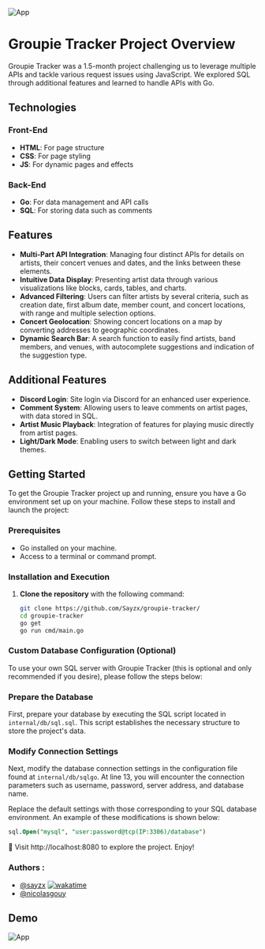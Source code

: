 

![App](https://media.discordapp.net/attachments/1012749489402023956/1221826582797226154/Sans_titre-3.png?ex=6613fdad&is=660188ad&hm=6360f9c6dafbeb80b4772fe8c398c8ac044af0770935e3eeda58e6cbcb6400e0&=&format=webp&quality=lossless&width=1440&height=240)
# Groupie Tracker Project Overview

Groupie Tracker was a 1.5-month project challenging us to leverage multiple APIs and tackle various request issues using JavaScript. We explored SQL through additional features and learned to handle APIs with Go.

## Technologies

### Front-End

- **HTML**: For page structure
- **CSS**: For page styling
- **JS**: For dynamic pages and effects

### Back-End

- **Go**: For data management and API calls
- **SQL**: For storing data such as comments

## Features

- **Multi-Part API Integration**: Managing four distinct APIs for details on artists, their concert venues and dates, and the links between these elements.
- **Intuitive Data Display**: Presenting artist data through various visualizations like blocks, cards, tables, and charts.
- **Advanced Filtering**: Users can filter artists by several criteria, such as creation date, first album date, member count, and concert locations, with range and multiple selection options.
- **Concert Geolocation**: Showing concert locations on a map by converting addresses to geographic coordinates.
- **Dynamic Search Bar**: A search function to easily find artists, band members, and venues, with autocomplete suggestions and indication of the suggestion type.

## Additional Features

- **Discord Login**: Site login via Discord for an enhanced user experience.
- **Comment System**: Allowing users to leave comments on artist pages, with data stored in SQL.
- **Artist Music Playback**: Integration of features for playing music directly from artist pages.
- **Light/Dark Mode**: Enabling users to switch between light and dark themes.

## Getting Started

To get the Groupie Tracker project up and running, ensure you have a Go environment set up on your machine. Follow these steps to install and launch the project:

### Prerequisites

- Go installed on your machine.
- Access to a terminal or command prompt.

### Installation and Execution

1. **Clone the repository** with the following command:
   ```bash
   git clone https://github.com/Sayzx/groupie-tracker/
   cd groupie-tracker
   go get
   go run cmd/main.go
   ```

### Custom Database Configuration (Optional)

To use your own SQL server with Groupie Tracker (this is optional and only recommended if you desire), please follow the steps below:

### Prepare the Database
First, prepare your database by executing the SQL script located in `internal/db/sql.sql`. This script establishes the necessary structure to store the project's data.

### Modify Connection Settings
Next, modify the database connection settings in the configuration file found at `internal/db/sqlgo`. At line 13, you will encounter the connection parameters such as username, password, server address, and database name.

Replace the default settings with those corresponding to your SQL database environment. An example of these modifications is shown below:

```sql
sql.Open("mysql", "user:password@tcp(IP:3306)/database")
```
👏 Visit http://localhost:8080 to explore the project. Enjoy!

### Authors : 

- [@sayzx](https://www.github.com/sayzx) [![wakatime](https://wakatime.com/badge/user/018d13a0-dea5-424f-9eef-3afdc71ebf87/project/018dacdc-1ebd-4c10-a5d7-2c183e8952c0.svg)](https://wakatime.com/badge/user/018d13a0-dea5-424f-9eef-3afdc71ebf87/project/018dacdc-1ebd-4c10-a5d7-2c183e8952c0)
- [@nicolasgouy](https://www.github.com/gonicolas12)

## Demo





![App](https://media.discordapp.net/attachments/1012749489402023956/1221833480799785060/image.png?ex=6614041a&is=66018f1a&hm=ccbaec249252d1e8c35092b38294b5a1a11881895aa69268bf5be4206ed860d3&=&format=webp&quality=lossless&width=1305&height=662)



